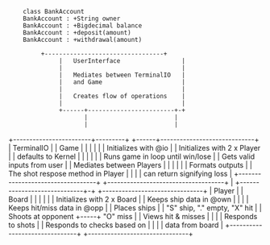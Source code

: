 ```mermaid
    class BankAccount
    BankAccount : +String owner
    BankAccount : +Bigdecimal balance
    BankAccount : +deposit(amount)
    BankAccount : +withdrawal(amount)
```
             
             +---------------------------------+
                  |   UserInterface                 |
                  |                                 |
                  |   Mediates between TerminalIO   |
                  |   and Game                      |
                  |                                 |
                  |   Creates flow of operations    |
                  |                                 |
                  +------+------------------------+-+
                         |                        |
                         |                        |
+------------------------+---------+       +------+-----------------------------+
|   TerminalIO                     |       | Game                               |
|                                  |       |                                    |
|   Initializes with @io           |       | Initializes with 2 x Player        |
|   defaults to Kernel             |       |                                    |
|                                  |       | Runs game in loop until win/lose   |
|   Gets valid inputs from user    |       | Mediates between Players           |
|                                  |       |                                    |
|   Formats outputs                |       | The shot respose method in Player  |
|                                  |       | can return signifying loss         |
+----------------------------------+       +------------------------------------+
                                           |
             +-----------------------------+-+     +-------------------------------+
             |   Player                      |     | Board                         |
             |                               |     |                               |
             |   Initializes with 2 x Board  |     | Keeps ship data in @own       |
             |                               |     | Keeps hit/miss data in @opp   |
             |   Places ships                |     | "S" ship, "." empty, "X" hit  |
             |   Shoots at opponent          +-----+ "O" miss                      |
             |   Views hit & misses          |     |                               |
             |   Responds to shots           |     | Responds to checks based on   |
             |                               |     | data from board               |
             +-------------------------------+     +-------------------------------+
